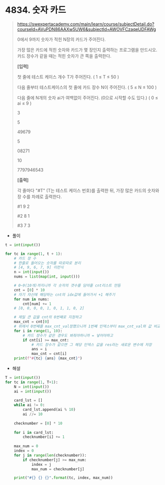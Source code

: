 # 4834. 숫자 카드

> https://swexpertacademy.com/main/learn/course/subjectDetail.do?courseId=AVuPDN86AAXw5UW6&subjectId=AWOVFCzaqeUDFAWg
>
> 0에서 9까지 숫자가 적힌 N장의 카드가 주어진다.
>
> 가장 많은 카드에 적힌 숫자와 카드가 몇 장인지 출력하는 프로그램을 만드시오. 카드 장수가 같을 때는 적힌 숫자가 큰 쪽을 출력한다.
>
> 
>
>
> **[입력]**
>
>
> 첫 줄에 테스트 케이스 개수 T가 주어진다. ( 1 ≤ T ≤ 50 )
>
> 다음 줄부터 테스트케이스의 첫 줄에 카드 장수 N이 주어진다. ( 5 ≤ N ≤ 100 )
>
> 다음 줄에 N개의 숫자 ai가 여백없이 주어진다. (0으로 시작할 수도 있다.) ( 0 ≤ ai ≤ 9 ) 
>
> 3 
>
> 5 
>
> 49679 
>
> 5
>
> 08271 
>
> 10 
>
> 7797946543
>
> 
>
> **[출력]**
>
> 각 줄마다 "#T" (T는 테스트 케이스 번호)를 출력한 뒤, 가장 많은 카드의 숫자와 장 수를 차례로 출력한다.
>
> #1 9 2 
>
> #2 8 1 
>
> #3 7 3

- 풀이

```python
t = int(input())

for tc in range(1, t + 1):
    # 카드 장 수
    # 한줄로 들어오는 숫자를 따로따로 분리
    # [4, 9, 6, 7, 9] 이런식
    n = int(input())
    nums = list(map(int, input()))

    # 0~9(10개)까지니까 각 숫자의 갯수를 담아줄 cnt리스트 만듬
    cnt = [0] * 10
    # 자기 자신에 해당하는 cnt의 idx값에 들어가서 +1 해주기
    for num in nums:
        cnt[num] += 1
    # [0, 0, 0, 0, 1, 0, 1, 1, 0, 2]

    # 제일 큰 값을 cnt의 0번째로 지정하고
    max_cnt = cnt[0]
    # 위에서 0번째를 max_cnt_val정했으니까 1번째 인덱스부터 max_cnt_val와 값 비교
    for i in range(1, 10):
        # 카드 장수가 같은 경우도 봐줘야하니까 = 넣어야하고
        if cnt[i] >= max_cnt:
            # 카드 장수가 같으면 그 해당 인덱스 값을 res라는 새로운 변수에 저장
            ans = i
            max_cnt = cnt[i]
    print(f"#{tc} {ans} {max_cnt}")
```

- 해설

```python
T = int(input())
for tc in range(1, T+1):
    N = int(input())
    ai = int(input())
    
    card_lst = []
    while ai != 0:
        card_lst.append(ai % 10)
        ai //= 10
    
    checknumber = [0] * 10
    
    for i in card_lst:
        checknumber[i] += 1
    
    max_num = 0
    index = 0
    for j in range(len(checknumber)):
        if checknumber[j] >= max_num:
            index = j
            max_num = checknumber[j]

    print("#{} {} {}".format(tc, index, max_num))
```

